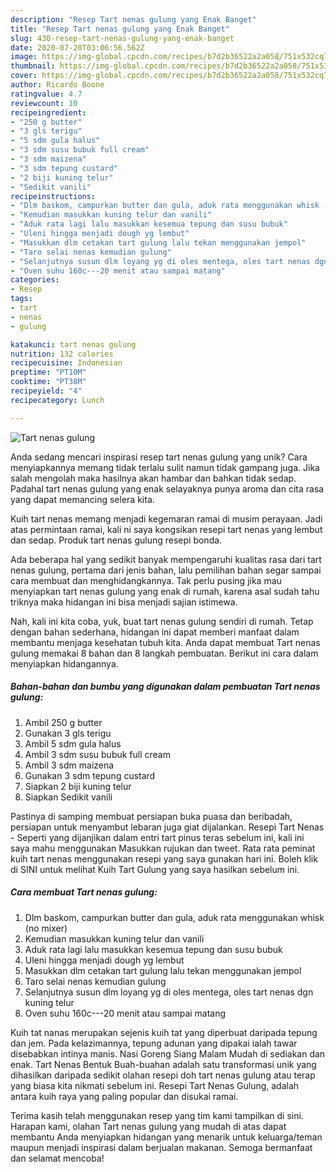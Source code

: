```yaml
---
description: "Resep Tart nenas gulung yang Enak Banget"
title: "Resep Tart nenas gulung yang Enak Banget"
slug: 430-resep-tart-nenas-gulung-yang-enak-banget
date: 2020-07-20T03:06:56.562Z
image: https://img-global.cpcdn.com/recipes/b7d2b36522a2a058/751x532cq70/tart-nenas-gulung-foto-resep-utama.jpg
thumbnail: https://img-global.cpcdn.com/recipes/b7d2b36522a2a058/751x532cq70/tart-nenas-gulung-foto-resep-utama.jpg
cover: https://img-global.cpcdn.com/recipes/b7d2b36522a2a058/751x532cq70/tart-nenas-gulung-foto-resep-utama.jpg
author: Ricardo Boone
ratingvalue: 4.7
reviewcount: 10
recipeingredient:
- "250 g butter"
- "3 gls terigu"
- "5 sdm gula halus"
- "3 sdm susu bubuk full cream"
- "3 sdm maizena"
- "3 sdm tepung custard"
- "2 biji kuning telur"
- "Sedikit vanili"
recipeinstructions:
- "Dlm baskom, campurkan butter dan gula, aduk rata menggunakan whisk (no mixer)"
- "Kemudian masukkan kuning telur dan vanili"
- "Aduk rata lagi lalu masukkan kesemua tepung dan susu bubuk"
- "Uleni hingga menjadi dough yg lembut"
- "Masukkan dlm cetakan tart gulung lalu tekan menggunakan jempol"
- "Taro selai nenas kemudian gulung"
- "Selanjutnya susun dlm loyang yg di oles mentega, oles tart nenas dgn kuning telur"
- "Oven suhu 160c---20 menit atau sampai matang"
categories:
- Resep
tags:
- tart
- nenas
- gulung

katakunci: tart nenas gulung 
nutrition: 132 calories
recipecuisine: Indonesian
preptime: "PT10M"
cooktime: "PT38M"
recipeyield: "4"
recipecategory: Lunch

---
```



![Tart nenas gulung](https://img-global.cpcdn.com/recipes/b7d2b36522a2a058/751x532cq70/tart-nenas-gulung-foto-resep-utama.jpg)

Anda sedang mencari inspirasi resep tart nenas gulung yang unik? Cara menyiapkannya memang tidak terlalu sulit namun tidak gampang juga. Jika salah mengolah maka hasilnya akan hambar dan bahkan tidak sedap. Padahal tart nenas gulung yang enak selayaknya punya aroma dan cita rasa yang dapat memancing selera kita.

Kuih tart nenas memang menjadi kegemaran ramai di musim perayaan. Jadi atas permintaan ramai, kali ni saya kongsikan resepi tart nenas yang lembut dan sedap. Produk tart nenas gulung resepi bonda.

Ada beberapa hal yang sedikit banyak mempengaruhi kualitas rasa dari tart nenas gulung, pertama dari jenis bahan, lalu pemilihan bahan segar sampai cara membuat dan menghidangkannya. Tak perlu pusing jika mau menyiapkan tart nenas gulung yang enak di rumah, karena asal sudah tahu triknya maka hidangan ini bisa menjadi sajian istimewa.


Nah, kali ini kita coba, yuk, buat tart nenas gulung sendiri di rumah. Tetap dengan bahan sederhana, hidangan ini dapat memberi manfaat dalam membantu menjaga kesehatan tubuh kita. Anda dapat membuat Tart nenas gulung memakai 8 bahan dan 8 langkah pembuatan. Berikut ini cara dalam menyiapkan hidangannya.

<!--inarticleads1-->

##### Bahan-bahan dan bumbu yang digunakan dalam pembuatan Tart nenas gulung:

1. Ambil 250 g butter
1. Gunakan 3 gls terigu
1. Ambil 5 sdm gula halus
1. Ambil 3 sdm susu bubuk full cream
1. Ambil 3 sdm maizena
1. Gunakan 3 sdm tepung custard
1. Siapkan 2 biji kuning telur
1. Siapkan Sedikit vanili


Pastinya di samping membuat persiapan buka puasa dan beribadah, persiapan untuk menyambut lebaran juga giat dijalankan. Resepi Tart Nenas - Seperti yang dijanjikan dalam entri tart pinus teras sebelum ini, kali ini saya mahu menggunakan Masukkan rujukan dan tweet. Rata rata peminat kuih tart nenas menggunakan resepi yang saya gunakan hari ini. Boleh klik di SINI untuk melihat Kuih Tart Gulung yang saya hasilkan sebelum ini. 

<!--inarticleads2-->

##### Cara membuat Tart nenas gulung:

1. Dlm baskom, campurkan butter dan gula, aduk rata menggunakan whisk (no mixer)
1. Kemudian masukkan kuning telur dan vanili
1. Aduk rata lagi lalu masukkan kesemua tepung dan susu bubuk
1. Uleni hingga menjadi dough yg lembut
1. Masukkan dlm cetakan tart gulung lalu tekan menggunakan jempol
1. Taro selai nenas kemudian gulung
1. Selanjutnya susun dlm loyang yg di oles mentega, oles tart nenas dgn kuning telur
1. Oven suhu 160c---20 menit atau sampai matang


Kuih tat nanas merupakan sejenis kuih tat yang diperbuat daripada tepung dan jem. Pada kelazimannya, tepung adunan yang dipakai ialah tawar disebabkan intinya manis. Nasi Goreng Siang Malam Mudah di sediakan dan enak. Tart Nenas Bentuk Buah-buahan adalah satu transformasi unik yang dihasilkan daripada sedikit olahan resepi doh tart nenas gulung atau terap yang biasa kita nikmati sebelum ini. Resepi Tart Nenas Gulung, adalah antara kuih raya yang paling popular dan disukai ramai. 

Terima kasih telah menggunakan resep yang tim kami tampilkan di sini. Harapan kami, olahan Tart nenas gulung yang mudah di atas dapat membantu Anda menyiapkan hidangan yang menarik untuk keluarga/teman maupun menjadi inspirasi dalam berjualan makanan. Semoga bermanfaat dan selamat mencoba!
